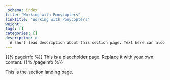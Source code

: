 ```yaml
---
_schema: index
title: "Working with Ponycopters"
linkTitle: "Working with Ponycopters"
weight:
tags: []
categories: []
description: >
  A short lead description about this section page. Text here can also be **bold** or _italic_ and can even be split over multiple paragraphs.
---
```


{{% pageinfo %}}
This is a placeholder page. Replace it with your own content.
{{% /pageinfo %}}


This is the section landing page.

